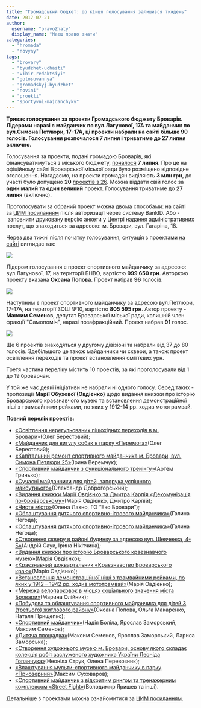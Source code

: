 ```yaml
---
title: "Громадський бюджет: до кінця голосування залишився тиждень"
date: 2017-07-21
author: 
  username: "pravoZnaty"
  display_name: "Маєш право знати"
categories: 
  - "hromada"
  - "novyny"
tags: 
  - "brovary"
  - "byudzhet-uchasti"
  - "vibir-redaktsiyi"
  - "golosuvannya"
  - "gromadskyj-byudzhet"
  - "novini"
  - "proekti"
  - "sportyvni-majdanchyky"
---
```


**Триває голосування за проекти Громадського бюджету Броварів. Лідерами наразі є майданчик по вул.Лагунової, 17А та майданчик по вул.Симона Петлюри, 17-17А, ці проекти набрали на сайті більше 90 голосів. Голосування розпочалося 7 липня і триватиме до 27 липня включно.**

Голосування за проекти, подані громадою Броварів, які фінансуватимуться з міського бюджету, [почалося](https://mpz.brovary.org/rozpochato-golosuvannya-za-gromadskyj-byudzhet-2017/) **7 липня**. Про це на офіційному сайті Броварської міської ради було розміщено відповідне оголошення. Нагадаємо, на проекти громадян виділяють **3 млн грн**, до участі було допущено **20** [проектів з 26](https://mpz.brovary.org/gromadskyj-byudzhet-brovariv-sered-26-zayavok-11-dytyachyh-ta-sportyvnyh-majdanchykiv/). Можна віддати свій голос за **один малий** та **один великий** проект. Голосування триватиме до **27 липня** (включно).

Проголосувати за обраний проект можна двома способами: на сайті за [ЦИМ посиланням](http://initiativ.e-dem.in.ua/brovary/) після авторизації через систему BankID. Або - заповнити друковану версію анкети у Центрі надання адміністративних послуг, що знаходиться за адресою: м. Бровари, вул. Гагаріна, 18.

Через два тижні після початку голосування, ситуація з проектами [на сайті](http://initiativ.e-dem.in.ua/brovary/) виглядає так:

[![](https://mpz.brovary.org/wp-content/uploads/2017/07/3-1.jpg)](https://mpz.brovary.org/wp-content/uploads/2017/07/3-1.jpg)

Лідером голосування є проект спортивного майданчику за адресою: вул.Лагунової, 17, на території БНВО, вартістю **999 650 грн**. Авторкою проекту вказана **Оксана Попова**. Проект набрав **96** голосів.

[![](https://mpz.brovary.org/wp-content/uploads/2017/07/8-1.jpg)](https://mpz.brovary.org/wp-content/uploads/2017/07/8-1.jpg)

Наступним є проект спортивного майданчику за адресою вул.Петлюри, 17-17А, на території ЗОШ №10, вартістю **805 595 грн**. Автор проекту - **Максим Семенов**, депутат Броварської міської ради, колишній член фракції "Самопоміч", наразі позафракційний. Проект набрав **91** голос.

[![](https://mpz.brovary.org/wp-content/uploads/2017/07/4.png)](https://mpz.brovary.org/wp-content/uploads/2017/07/4.png)

Ще 6 проектів знаходяться у другому дівізіоні та набрали від 37 до 80 голосів. Здебільшого це також майдачники чи сквери, а також проект освітлення переходів та проект встановлення сміттєвих урн.

Третя частина переліку містить 10 проектів, за які проголосували від 1 до 19 броварчан.

У той же час деякі ініціативи не набрали ні одного голосу. Серед таких - пропозиції **Марії Обухової (Овдієнко)** щодо видання книжки про історію Броварського краєзнавчого музею та встановлення демонстраційної ніші з трамвайними рейками, по яких у 1912-14 рр. ходив мототрамвай.

**Повний перелік проектів:**

- [«Освітлення нерегульованих пішохідних переходів в м. Бровари»](https://onedrive.live.com/?authkey=%21AKJKjy9iZtmiqzo&id=76CC13A1B9E773BD%214495&cid=76CC13A1B9E773BD)(Олег Берестовий);
- [«Майданчик для вигулу собак в парку «Перемога»](https://onedrive.live.com/?authkey=%21AKJKjy9iZtmiqzo&id=76CC13A1B9E773BD%214494&cid=76CC13A1B9E773BD)(Олег Берестовий);
- [«Капітальний ремонт спортивного майданчика м. Бровари, вул. Симона Петлюри 25»](https://onedrive.live.com/?authkey=%21AKJKjy9iZtmiqzo&id=76CC13A1B9E773BD%214493&cid=76CC13A1B9E773BD)(Ірина Веремчук);
- [«Спортивний майданчик з функціонального тренінгу»](https://onedrive.live.com/?authkey=%21AKJKjy9iZtmiqzo&id=76CC13A1B9E773BD%214489&cid=76CC13A1B9E773BD)(Артем Гринько);
- [«Сучасні майданчики для дітей, запорука успішного майбутнього»](https://onedrive.live.com/?authkey=%21AKJKjy9iZtmiqzo&id=76CC13A1B9E773BD%214490&cid=76CC13A1B9E773BD)(Олександр Доброгорський);
- [«Видання книжки Марії Овдієнко та Дмитра Карпія «Декомунізація по-броварському»](https://onedrive.live.com/?authkey=%21AKJKjy9iZtmiqzo&id=76CC13A1B9E773BD%214491&cid=76CC13A1B9E773BD)(Марія Овдієнко, Дмитро Карпій);
- [«Чисте місто»](https://onedrive.live.com/?authkey=%21AKJKjy9iZtmiqzo&id=76CC13A1B9E773BD%214487&cid=76CC13A1B9E773BD)(Олена Лахно, ГО “Еко Бровари”);
- [«Облаштування дитячого спортивно-ігрового майданчика»](https://onedrive.live.com/?authkey=%21AKJKjy9iZtmiqzo&id=76CC13A1B9E773BD%214483&cid=76CC13A1B9E773BD)(Галина Негода);
- [«Облаштування дитячого спортивно-ігрового майданчика»](https://onedrive.live.com/?authkey=%21AKJKjy9iZtmiqzo&id=76CC13A1B9E773BD%214482&cid=76CC13A1B9E773BD)(Галина Негода);
- [«Створення скверу в районі будинку за адресою вул. Шевченка, 4-Б»](https://onedrive.live.com/?authkey=%21AKJKjy9iZtmiqzo&id=76CC13A1B9E773BD%214486&cid=76CC13A1B9E773BD)(Андрій Саук, Ірина Нікітчина);
- [«Видання книжки про історію Броварського краєзнавчого музею»](https://onedrive.live.com/?authkey=%21AKJKjy9iZtmiqzo&id=76CC13A1B9E773BD%214481&cid=76CC13A1B9E773BD)(Марія Овдієнко);
- [«Краєзнавчий щоквартальник «Краєзнавство Броварського краю»](https://onedrive.live.com/?authkey=%21AKJKjy9iZtmiqzo&id=76CC13A1B9E773BD%214480&cid=76CC13A1B9E773BD)(Марія Овдієнко);
- [«Встановлення демонстраційної ніші з трамвайними рейками, по яких у 1912 – 1942 рр. ходив мототрамвай»](https://onedrive.live.com/?authkey=%21AKJKjy9iZtmiqzo&id=76CC13A1B9E773BD%214479&cid=76CC13A1B9E773BD)(Марія Овдієнко);
- [«Мережа велопарковок в місцях соціального значення міста Бровари»](https://onedrive.live.com/?authkey=%21AKJKjy9iZtmiqzo&id=76CC13A1B9E773BD%214478&cid=76CC13A1B9E773BD)(Марина Олійник);
- [«Побудова та облаштування спортивного майданчика для дітей 3 (третього) житлового району»](https://onedrive.live.com/?authkey=%21AKJKjy9iZtmiqzo&id=76CC13A1B9E773BD%214477&cid=76CC13A1B9E773BD)(Оксана Попова, Ольга Макаренко, Наталя Прищепко);
- [«Спортивний майданчик»](https://onedrive.live.com/?authkey=%21AKJKjy9iZtmiqzo&id=76CC13A1B9E773BD%214476&cid=76CC13A1B9E773BD)(Надія Боліла, Ярослав Заморський, Максим Семенов);
- [«Дитяча площадка»](https://onedrive.live.com/?authkey=%21AKJKjy9iZtmiqzo&id=76CC13A1B9E773BD%214472&cid=76CC13A1B9E773BD)(Максим Семенов, Ярослав Заморський, Лариса Заморська);
- [«Створення художнього музею м. Бровари, основу якого складає колекція робіт заслуженого художника України Леоніда Гопанчука»](https://onedrive.live.com/?authkey=%21AKJKjy9iZtmiqzo&id=76CC13A1B9E773BD%214471&cid=76CC13A1B9E773BD)(Неоніла Струк, Олена Перевозник);
- [«Влаштування мульти-спортивного майданчику в парку «Приозерний»](https://onedrive.live.com/?authkey=%21AKJKjy9iZtmiqzo&id=76CC13A1B9E773BD%214470&cid=76CC13A1B9E773BD)(Максим Суховаров);
- [«Спортивний майданчик з відкритим рингом та тренажерним комплексом «Street Fight»](https://onedrive.live.com/?authkey=%21AKJKjy9iZtmiqzo&id=76CC13A1B9E773BD%214469&cid=76CC13A1B9E773BD)(Володимир Яришев та інші).

Детальніше з проектами можна ознайомитися за [ЦИМ посиланням](https://onedrive.live.com/?authkey=%21AJKgiDN8S5ReUMo&id=76CC13A1B9E773BD%214729&cid=76CC13A1B9E773BD).
